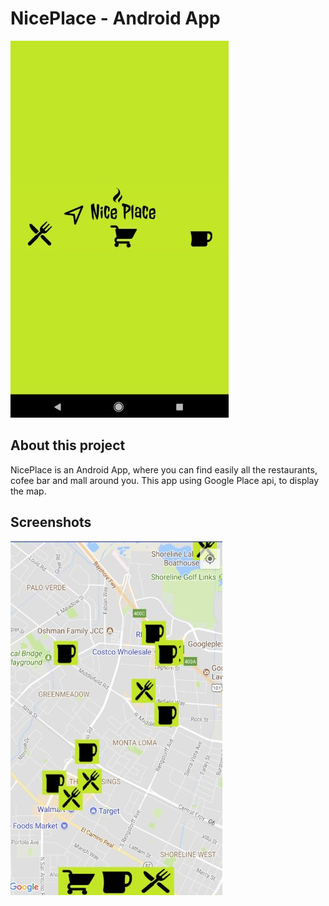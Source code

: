 # NicePlace - Android App
![Image of NicePlace](https://github.com/Rajekevin/NicePlace/blob/master/images/niceplace.jpg)

## About this project
NicePlace is an Android App, where you can find easily all the restaurants, cofee bar and mall around you.
This app using Google Place api, to display the map.

## Screenshots
![Image of NicePlace](https://github.com/Rajekevin/NicePlace/blob/master/images/niceplaceapp.jpg)
